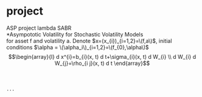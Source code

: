 # project
ASP project lambda SABR  
*Asympototic Volatility for Stochastic Volatility Models  
for asset f and volatility a. Denote $x=(x_{i})_{i=1,2}=\(f,a\)$,
initial conditions $\alpha = \(\alpha_i\)_{i=1,2}=\(f_{0},\alpha\)$
$$\begin{array}{l}
d x^{i}=b_{i}(x, t) d t+\sigma_{i}(x, t) d W_{i} \\
d W_{i} d W_{j}=\rho_{i j}(x, t) d t
\end{array}$$
```python



···
